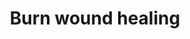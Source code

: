 ---
annotations:
- id: CL:0000057
  parent: animal cell
  type: Cell Type Ontology
  value: fibroblast
- id: CL:0000115
  parent: native cell
  type: Cell Type Ontology
  value: endothelial cell
- id: CL:0000312
  parent: animal cell
  type: Cell Type Ontology
  value: keratinocyte
- id: PW:0000023
  parent: regulatory pathway
  type: Pathway Ontology
  value: immune response pathway
- id: CL:0000186
  parent: native cell
  type: Cell Type Ontology
  value: myofibroblast cell
- id: PW:0000646
  parent: signaling pathway
  type: Pathway Ontology
  value: cell-extracellular matrix signaling pathway
authors:
- ExperiMed
- Khanspers
- Egonw
- Eweitz
description: This pathway is part of a systematic review on currently known molecular
  players in burn wound healing in mammalians.
last-edited: 2021-11-23
organisms:
- Homo sapiens
redirect_from:
- /index.php/Pathway:WP5055
- /instance/WP5055
- /instance/WP5055_rr122621
revision: r122621
schema-jsonld:
- '@context': https://schema.org/
  '@id': https://wikipathways.github.io/pathways/WP5055.html
  '@type': Dataset
  creator:
    '@type': Organization
    name: WikiPathways
  description: This pathway is part of a systematic review on currently known molecular
    players in burn wound healing in mammalians.
  keywords:
  - ACES
  - ACHA7
  - ACTA1
  - ACh
  - AKT1
  - AMBP
  - BAX
  - BCL2
  - BRD4
  - CASP3
  - CCL2
  - CD3E
  - CDK16
  - COL1A1
  - COL1A2
  - CXCL12
  - CXCR2
  - CXCR4
  - Cspg4
  - EGF
  - ELN
  - F13A1
  - FBN1
  - FGFR1
  - FGFR2
  - FGFR3
  - FGFR4
  - FILA
  - FOXE1
  - FST
  - GROA
  - HEXD
  - HGF
  - HMGB1
  - ICAM1
  - IFNA2
  - IFNB1
  - IL15
  - IL1B
  - IL6
  - IL8
  - INHBA
  - JAG2
  - K2C6A
  - KLF4
  - Krt222
  - LGLAS1
  - LN28A
  - LPS
  - MIR29B1
  - MMP1
  - MMP2
  - MMP28
  - MMP7
  - MMP9
  - MYD88
  - NFKB1
  - NOTCH2
  - NOX4
  - PDGFRb
  - PECAM1
  - PGE2
  - PGS2
  - S10A6
  - S10A9
  - S10AB
  - SCEL
  - SERPINH1
  - SFRP2
  - SLUR1
  - SMAD3
  - SNAI2
  - Sulfate
  - TAGL
  - TGFB1
  - TGFB2
  - TGFB3
  - TIMP1
  - TLR4
  - TNC
  - TNF
  - TP53
  - TPT1
  - VEGFA
  - 'bsmA '
  license: CC0
  name: Burn wound healing
seo: CreativeWork
title: Burn wound healing
wpid: WP5055
---